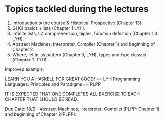 # Topics tackled during the lectures

1. Introduction to the course & Historical Prospective (Chapter 13).
1. GHCi basics + lists (Chapter 1 LYH).
1. Infinite lists, list comprehension, tuples, function definition (Chapter 1,3 LYH).
1. Abstract Machines, Interpreter, Compiler (Chapter 1) and beginning of Chapter 2.
1. Where, let in, as pattern (Chapter 3, LYH), types and type classes (Chapter 2, LYH).


Improved example:

LEARN YOU A HASKELL FOR GREAT GOOD! == LYH
Programming Languages: Principles and Paradigms == PLPP

IT IS EXPECTED THAT ONE COMPLETES ALL EXERCISE TO EACH CHAPTER THAT SHOULD BE READ.

Due Date: 18/2 - Abstract Machines, Interpreter, Compiler (PLPP: Chapter 1) and beginning of Chapter 2(PLPP).















